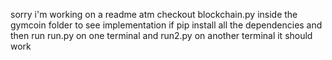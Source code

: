 sorry i'm working on a readme atm
checkout blockchain.py inside the gymcoin folder to see implementation
if pip install all the dependencies and then run run.py on one terminal and run2.py on another terminal it should work